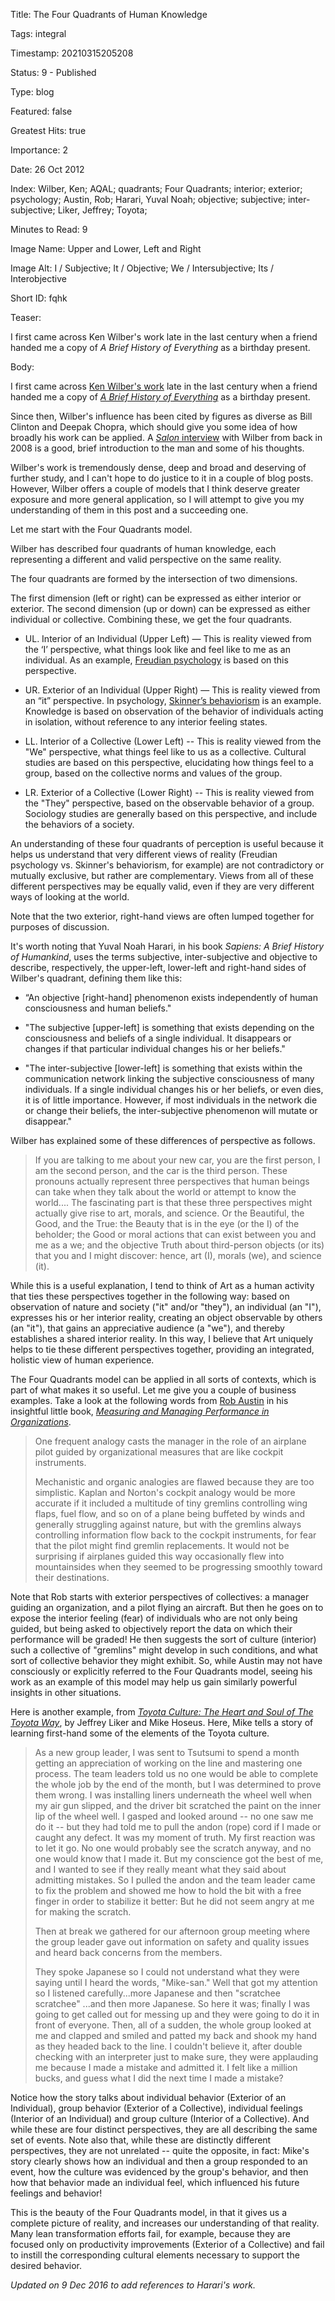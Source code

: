 Title:  The Four Quadrants of Human Knowledge

Tags:   integral

Timestamp: 20210315205208

Status: 9 - Published

Type:   blog

Featured: false

Greatest Hits: true

Importance: 2

Date:   26 Oct 2012

Index:  Wilber, Ken; AQAL; quadrants; Four Quadrants; interior; exterior; psychology; Austin, Rob; Harari, Yuval Noah; objective; subjective; inter-subjective; Liker, Jeffrey; Toyota; 

Minutes to Read: 9

Image Name: Upper and Lower, Left and Right

Image Alt: I / Subjective; It / Objective; We / Intersubjective; Its / Interobjective

Short ID: fqhk

Teaser: 

I first came across Ken Wilber's work late in the last century when a friend handed me a copy of <cite>A Brief History of Everything</cite> as a birthday present.


Body: 

I first came across [Ken Wilber's work][work] late in the last century when a friend handed me a copy of <cite>[A Brief History of Everything][bhoe]</cite> as a birthday present.

Since then, Wilber's influence has been cited by figures as diverse as Bill Clinton and Deepak Chopra, which should give you some idea of how broadly his work can be applied. A [<cite>Salon</cite> interview][salon] with Wilber from back in 2008 is a good, brief introduction to the man and some of his thoughts.

Wilber's work is tremendously dense, deep and broad and deserving of further study, and I can't hope to do justice to it in a couple of blog posts. However, Wilber offers a couple of models that I think deserve greater exposure and more general application, so I will attempt to give you my understanding of them in this post and a succeeding one.

Let me start with the Four Quadrants model.

Wilber has described four quadrants of human knowledge, each representing a different and valid perspective on the same reality.

The four quadrants are formed by the intersection of two dimensions.

The first dimension (left or right) can be expressed as either interior or exterior. The second dimension (up or down) can be expressed as either individual or collective. Combining these, we get the four quadrants.


* UL. Interior of an Individual (Upper Left) &#8212; This is reality viewed from the &#8216;I&#8217; perspective, what things look like and feel like to me as an individual. As an example, <a href="http://en.wikipedia.org/wiki/Category:Freudian_psychology">Freudian psychology</a> is based on this perspective.

* UR. Exterior of an Individual (Upper Right) &#8212; This is reality viewed from an &#8220;it&#8221; perspective. In psychology, <a href="http://en.wikipedia.org/wiki/Behaviorism">Skinner&#8217;s behaviorism</a> is an example. Knowledge is based on observation of the behavior of individuals acting in isolation, without reference to any interior feeling states.

* LL. Interior of a Collective (Lower Left) -- This is reality viewed from the "We" perspective, what things feel like to us as a collective. Cultural studies are based on this perspective, elucidating how things feel to a group, based on the collective norms and values of the group.

* LR. Exterior of a Collective (Lower Right) -- This is reality viewed from the "They" perspective, based on the observable behavior of a group. Sociology studies are generally based on this perspective, and include the behaviors of a society.

An understanding of these four quadrants of perception is useful because it helps us understand that very different views of reality (Freudian psychology vs. Skinner's behaviorism, for example) are not contradictory or mutually exclusive, but rather are complementary. Views from all of these different perspectives may be equally valid, even if they are very different ways of looking at the world.

Note that the two exterior, right-hand views are often lumped together for purposes of discussion.

It's worth noting that Yuval Noah Harari, in his book *Sapiens: A Brief History of Humankind*, uses the terms subjective, inter-subjective and objective to describe, respectively, the upper-left, lower-left and right-hand sides of Wilber's quadrant, defining them like this:

* “An objective [right-hand] phenomenon exists independently of human consciousness and human beliefs." 

* "The subjective [upper-left] is something that exists depending on the consciousness and beliefs of a single individual. It disappears or changes if that particular individual changes his or her beliefs."

* "The inter-subjective [lower-left] is something that exists within the communication network linking the subjective consciousness of many individuals. If a single individual changes his or her beliefs, or even dies, it is of little importance. However, if most individuals in the network die or change their beliefs, the inter-subjective phenomenon will mutate or disappear."

Wilber has explained some of these differences of perspective as follows.

> If you are talking to me about your new car, you are the first person, I am the second person, and the car is the third person. These pronouns actually represent three perspectives that human beings can take when they talk about the world or attempt to know the world.... The fascinating part is that these three perspectives might actually give rise to art, morals, and science. Or the Beautiful, the Good, and the True: the Beauty that is in the eye (or the I) of the beholder; the Good or moral actions that can exist between you and me as a we; and the objective Truth about third-person objects (or its) that you and I might discover: hence, art (I), morals (we), and science (it).

While this is a useful explanation, I tend to think of Art as a human activity that ties these perspectives together in the following way: based on observation of nature and society ("it" and/or "they"), an individual (an "I"), expresses his or her interior reality, creating an object observable by others (an "it"), that gains an appreciative audience (a "we"), and thereby establishes a shared interior reality. In this way, I believe that Art uniquely helps to tie these different perspectives together, providing an integrated, holistic view of human experience.

The Four Quadrants model can be applied in all sorts of contexts, which is part of what makes it so useful. Let me give you a couple of business examples. Take a look at the following words from [Rob Austin][austin] in his insightful little book, <cite>[Measuring and Managing Performance in Organizations][austin1]</cite>.

> One frequent analogy casts the manager in the role of an airplane pilot guided by organizational measures that are like cockpit instruments.
>
> Mechanistic and organic analogies are flawed because they are too simplistic. Kaplan and Norton's cockpit analogy would be more accurate if it included a multitude of tiny gremlins controlling wing flaps, fuel flow, and so on of a plane being buffeted by winds and generally struggling against nature, but with the gremlins always controlling information flow back to the cockpit instruments, for fear that the pilot might find gremlin replacements. It would not be surprising if airplanes guided this way occasionally flew into mountainsides when they seemed to be progressing smoothly toward their destinations.

Note that Rob starts with exterior perspectives of collectives: a manager guiding an organization, and a pilot flying an aircraft. But then he goes on to expose the interior feeling (fear) of individuals who are not only being guided, but being asked to objectively report the data on which their performance will be graded! He then suggests the sort of culture (interior) such a collective of "gremlins" might develop in such conditions, and what sort of collective behavior they might exhibit. So, while Austin may not have consciously or explicitly referred to the Four Quadrants model, seeing his work as an example of this model may help us gain similarly powerful insights in other situations.

Here is another example, from <cite>[Toyota Culture: The Heart and Soul of The Toyota Way][toyota-culture]</cite>, by Jeffrey Liker and Mike Hoseus. Here, Mike tells a story of learning first-hand some of the elements of the Toyota culture.

> As a new group leader, I was sent to Tsutsumi to spend a month getting an appreciation of working on the line and mastering one process. The team leaders told us no one would be able to complete the whole job by the end of the month, but I was determined to prove them wrong. I was installing liners underneath the wheel well when my air gun slipped, and the driver bit scratched the paint on the inner lip of the wheel well. I gasped and looked around -- no one saw me do it -- but they had told me to pull the andon (rope) cord if I made or caught any defect. It was my moment of truth. My first reaction was to let it go. No one would probably see the scratch anyway, and no one would know that I made it. But my conscience got the best of me, and I wanted to see if they really meant what they said about admitting mistakes. So I pulled the andon and the team leader came to fix the problem and showed me how to hold the bit with a free finger in order to stabilize it better: But he did not seem angry at me for making the scratch.
>
> Then at break we gathered for our afternoon group meeting where the group leader gave out information on safety and quality issues and heard back concerns from the members.
>
> They spoke Japanese so I could not understand what they were saying until I heard the words, "Mike-san." Well that got my attention so I listened carefully...more Japanese and then "scratchee scratchee" ...and then more Japanese. So here it was; finally I was going to get called out for messing up and they were going to do it in front of everyone. Then, all of a sudden, the whole group looked at me and clapped and smiled and patted my back and shook my hand as they headed back to the line. I couldn't believe it, after double checking with an interpreter just to make sure, they were applauding me because I made a mistake and admitted it. I felt like a million bucks, and guess what I did the next time I made a mistake?

Notice how the story talks about individual behavior (Exterior of an Individual), group behavior (Exterior of a Collective), individual feelings (Interior of an Individual) and group culture (Interior of a Collective). And while these are four distinct perspectives, they are all describing the same set of events. Note also that, while these are distinctly different perspectives, they are not unrelated -- quite the opposite, in fact: Mike's story clearly shows how an individual and then a group responded to an event, how the culture was evidenced by the group's behavior, and then how that behavior made an individual feel, which influenced his future feelings and behavior!

This is the beauty of the Four Quadrants model, in that it gives us a complete picture of reality, and increases our understanding of that reality. Many lean transformation efforts fail, for example, because they are focused only on productivity improvements (Exterior of a Collective) and fail to instill the corresponding cultural elements necessary to support the desired behavior.

*Updated on 9 Dec 2016 to add references to Harari's work.*



[austin]: http://www.cbs.dk/en/research/departments-and-centres/department-of-management-politics-and-philosophy/staff/rampp
[austin1]: http://www.amazon.com/exec/obidos/ASIN/0932633366/pagantuna-20
[behaviorism]: http://en.wikipedia.org/wiki/Behaviorism
[bhoe]: http://www.amazon.com/Brief-History-Everything-Ken-Wilber/dp/1570627401/ref=sr_1_3?s=books&ie=UTF8&qid=1351079735&sr=1-3&keywords=ken+wilber
[freud]: http://en.wikipedia.org/wiki/Category:Freudian_psychology
[salon]: http://www.salon.com/2008/04/28/ken_wilber/
[toyota-culture]: http://www.amazon.com/exec/obidos/ASIN/0071492178/pagantuna-20
[work]: http://www.amazon.com/Ken-Wilber/e/B000APH4W2/ref=sr_tc_2_0?qid=1351079953&sr=1-2-ent
